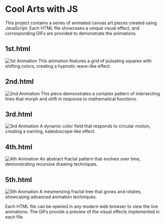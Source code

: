 # Cool Arts with JS

This project contains a series of animated canvas art pieces created using JavaScript. Each HTML file showcases a unique visual effect, and corresponding GIFs are provided to demonstrate the animations.

## 1st.html
![1st Animation](1st.gif)
This animation features a grid of pulsating squares with shifting colors, creating a hypnotic wave-like effect.

## 2nd.html
![2nd Animation](2nd.gif)
This piece demonstrates a complex pattern of intersecting lines that morph and shift in response to mathematical functions.

## 3rd.html
![3rd Animation](3rd.gif)
A dynamic color field that responds to circular motion, creating a swirling, kaleidoscope-like effect.

## 4th.html
![4th Animation](4th.gif)
An abstract fractal pattern that evolves over time, demonstrating recursive drawing techniques.

## 5th.html
![5th Animation](5th.gif)
A mesmerizing fractal tree that grows and rotates, showcasing advanced animation techniques.

Each HTML file can be opened in any modern web browser to view the live animations. The GIFs provide a preview of the visual effects implemented in each file.